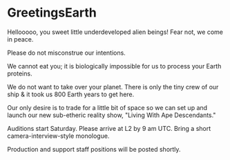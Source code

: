 # GreetingsEarth
Hellooooo, you sweet little underdeveloped alien beings!  Fear not, we come in peace.

Please do not misconstrue our intentions.  

We cannot eat you; it is biologically impossible for us to process your Earth proteins.

We do not want to take over your planet.  There is only the tiny crew of our ship & it took us 800 Earth years to get here.

Our only desire is to trade for a little bit of space so we can set up and launch our new sub-etheric reality show, "Living With Ape Descendants."

Auditions start Saturday.  Please arrive at L2 by 9 am UTC.  Bring a short camera-interview-style monologue.

Production and support staff positions will be posted shortly.
